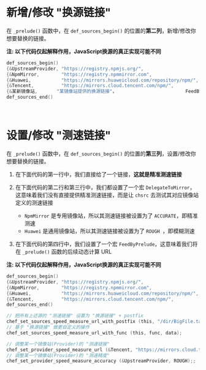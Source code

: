 <!-- -----------------------------------------------------------
 ! SPDX-License-Identifier: GFDL-1.3-or-later
 ! -------------------------------------------------------------
 ! Doc Type      : Markdown
 ! Doc Name      : 11-如何设置换源链接与测速链接.md
 ! Doc Authors   : 曾奥然 <ccmywish@qq.com>
 ! Contributors  : Nul None <nul@none.org>
 !               |
 ! Created On    : <2025-08-11>
 ! Last Modified : <2025-08-11>
 ! ---------------------------------------------------------- -->

# 新增/修改 "换源链接"

在 `_prelude()` 函数中，在 `def_sources_begin()` 的位置的**第二列**，新增/修改你想要替换的链接。

**注: 以下代码仅起解释作用，JavaScript换源的真正实现可能不同**

```c
def_sources_begin()
{&UpstreamProvider, "https://registry.npmjs.org/",                     FeedByPrelude},
{&NpmMirror,        "https://registry.npmmirror.com",                  FeedByPrelude},
{&Huawei,           "https://mirrors.huaweicloud.com/repository/npm/", FeedByPrelude},
{&Tencent,          "https://mirrors.cloud.tencent.com/npm/",          FeedByPrelude},
{&某新镜像站,       "某镜像站提供的换源链接"，                         FeedByPrelude}
def_sources_end()
```

<br>


# 设置/修改 "测速链接"

在 `_prelude()` 函数中，在 `def_sources_begin()` 的位置的**第三列**，设置/修改你想要替换的链接。

1. 在下面代码的第一行中，我们直接给了一个链接，**这就是精准测速链接**
2. 在下面代码的第二行和第三行中，我们都设置了一个宏 `DelegateToMirror`，这意味着我们没有直接提供精准测速链接，而是让 `chsrc` 去测试其对应镜像站定义的测速链接

    - `NpmMirror` 是专用镜像站，所以其测速链接被设置为了 `ACCURATE`，即精准测速
    - `Huawei` 是通用镜像站，所以其测速链接被设置为了 `ROUGH `，即模糊测速

3. 在下面代码的第四行中，我们设置了一个宏 `FeedByPrelude`，这意味着我们将在 `_prelude()` 函数的后续动态计算 URL

**注: 以下代码仅起解释作用，JavaScript换源的真正实现可能不同**

```c
def_sources_begin()
{&UpstreamProvider, "https://registry.npmjs.org/",                     "https://registry.npmjs.org/BigFile.tar.gz"},
{&NpmMirror,        "https://registry.npmmirror.com",                  DelegateToMirror},
{&Huawei,           "https://mirrors.huaweicloud.com/repository/npm/", DelegateToMirror},
{&Tencent,          "https://mirrors.cloud.tencent.com/npm/",          FeedByPrelude},
def_sources_end()

// 把所有上述源的 "测速链接" 设置为 "换源链接" + postfix
chef_set_sources_speed_measure_url_with_postfix (this, "/dir/BigFile.tar.gz");
// 基于 "换源链接" 做更自定义的操作
chef_set_sources_speed_measure_url_with_func (this, func, data);

// 调整某一个镜像站(Provider)的 "测速链接"
chef_set_provider_speed_measure_url (&Tencent, "https://mirrors.cloud.tencent.com/npm/BigFile.tar.gz")
// 调整某一个镜像站(Provider)的 "测速精度"
chef_set_provider_speed_measure_accuracy (&UpstreamProvider, ROUGH);;
```
